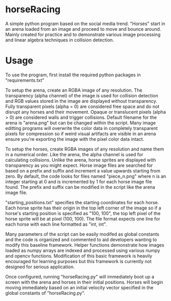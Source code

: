 # horseRacing
A simple python program based on the social media trend. "Horses" start in an arena loaded from an image and proceed to move and bounce around. Mainly created for practice and to demonstrate various image processing and linear algebra techniques in collision detection.

# Usage
To use the program, first install the required python packages in "requirements.txt"

To setup the arena, create an RGBA image of any resolution. The transparency (alpha channel) of the image is used for collision detection and RGB values stored in the image are displayed without transparency. Fully transparent pixels (alpha = 0) are considered free space and do not disrupt any horses and their movement. Opaque or translucent pixels (alpha > 0) are considered walls and trigger collisions. Default filename for the arena is "arena.png" but can be changed within the script. Many image editting programs will overwrite the color data in completely transparent pixels for compression so if weird visual artifacts are visible in an arena ensure you're exporting the image with the pixel color data intact.

To setup the horses, create RGBA images of any resolution and name them in a numerical order. Like the arena, the alpha channel is used for calculating collisions. Unlike the arena, horse sprites are displayed with transparency as you might expect. Horse image files are searched for based on a prefix and suffix and increment a value upwards starting from zero. By default, the code looks for files named "piece_n.png" where n is an integer starting at 0 and is incremented by 1 for each horse image file found. The prefix and suffix can be modified in the script like the arena image file.

"starting_positions.txt" specifies the starting coordinates for each horse. Each horse sprite has their origin in the top left corner of the image so if a horse's starting position is specified as "100, 100", the top left pixel of the horse sprite will be at pixel (100, 100). The file format expects one line for each horse with each line formatted as "int, int".

Many parameters of the script can be easily modifed as global constants and the code is organized and commented to aid developers wanting to modify this baseline framework. Helper functions demonstrate how images loaded as numpy arrays are indexed and processed using various numpy and opencv functions. Modification of this basic framework is heavily encouraged for learning purposes but this framework is currently not designed for serious application.

Once configured, running "horseRacing.py" will immediately boot up a screen with the arena and horses in their initial positions. Horses will begin moving immediately based on an initial velocity vector specified in the global constants of "horseRacing.py".
